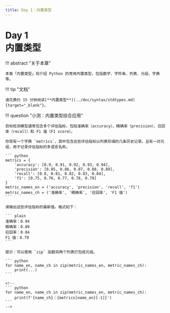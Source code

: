 ```yaml
---
title: Day 1：内置类型
---
```


# Day 1<br>**内置类型**

!!! abstract "关于本章"

    本章「内置类型」将介绍 Python 的常用内置类型，包括数字、字符串、列表、元组、字典等。

!!! tip "文档"

    请花费约 15 分钟阅读[**内置类型**](../doc/syntax/stdtypes.md){target="_blank"}。

!!! question "小测：内置类型综合应用"

    目标检测模型通常包含多个评估指标，包括准确率（accuracy）、精确率（precision）、召回率（recall）和 F1 值（F1 score）。

    你现有一个字典 `metrics`，其中包含这些评估指标以列表存储的几条历史记录。且有一对元组，用于记录评估指标的多语言名称。

    ``` python
    metrics = {
        'accuracy': [0.9, 0.91, 0.92, 0.93, 0.94],
        'precision': [0.85, 0.86, 0.87, 0.88, 0.89],
        'recall': [0.8, 0.81, 0.82, 0.83, 0.84],
        'f1': [0.75, 0.76, 0.77, 0.78, 0.79]
    }
    metric_names_en = ('accuracy', 'precision', 'recall', 'f1')
    metric_names_ch = ('准确率', '精确率', '召回率', 'F1 值')
    ```

    请输出这些评估指标的最新值。格式如下：

    ``` plain
    准确率：0.94
    精确率：0.89
    召回率：0.84
    F1 值：0.79
    ```

    提示：可以使用 `zip` 函数将两个列表打包成元组。

    ``` python
    for name_en, name_ch in zip(metric_names_en, metric_names_ch):
        print(...)
    ```

    <!--
    ``` python
    for name_en, name_ch in zip(metric_names_en, metric_names_ch):
        print(f'{name_ch}：{metrics[name_en][-1]}')
    ```
    -->